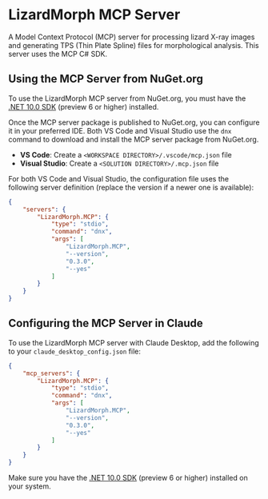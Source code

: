 
# LizardMorph MCP Server

A Model Context Protocol (MCP) server for processing lizard X-ray images and generating TPS (Thin Plate Spline) files for morphological analysis. This server uses the MCP C# SDK.

## Using the MCP Server from NuGet.org

To use the LizardMorph MCP server from NuGet.org, you must have the [.NET 10.0 SDK](https://dotnet.microsoft.com/download/dotnet/10.0) (preview 6 or higher) installed.

Once the MCP server package is published to NuGet.org, you can configure it in your preferred IDE. Both VS Code and Visual Studio use the `dnx` command to download and install the MCP server package from NuGet.org.

- **VS Code**: Create a `<WORKSPACE DIRECTORY>/.vscode/mcp.json` file
- **Visual Studio**: Create a `<SOLUTION DIRECTORY>/.mcp.json` file

For both VS Code and Visual Studio, the configuration file uses the following server definition (replace the version if a newer one is available):

```json
{
	"servers": {
		"LizardMorph.MCP": {
			"type": "stdio",
			"command": "dnx",
			"args": [
				"LizardMorph.MCP",
				"--version",
				"0.3.0",
				"--yes"
			]
		}
	}
}
```

## Configuring the MCP Server in Claude

To use the LizardMorph MCP server with Claude Desktop, add the following to your `claude_desktop_config.json` file:

```json
{
	"mcp_servers": {
		"LizardMorph.MCP": {
			"type": "stdio",
			"command": "dnx",
			"args": [
				"LizardMorph.MCP",
				"--version",
				"0.3.0",
				"--yes"
			]
		}
	}
}
```

Make sure you have the [.NET 10.0 SDK](https://dotnet.microsoft.com/download/dotnet/10.0) (preview 6 or higher) installed on your system.